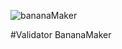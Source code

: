 ![bananaMaker](https://user-images.githubusercontent.com/38581319/151626346-78f2dbe5-9c96-4590-8dab-76d31dcc1177.png)

#Validator BananaMaker

